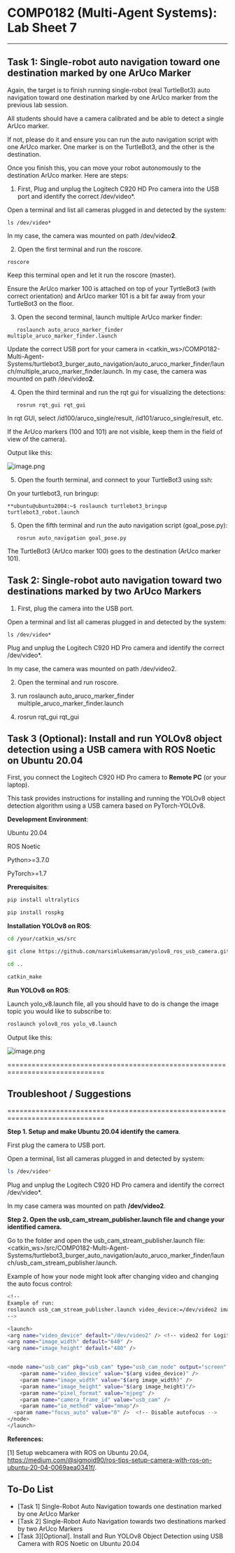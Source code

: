 # COMP0182 (Multi-Agent Systems): Lab Sheet 7

----------------------------------------------------------------------------------------------------------------------------------------------------------------------------------------------------------------------------

## Task 1: Single-robot auto navigation toward one destination marked by one ArUco Marker

Again, the target is to finish running single-robot (real TurtleBot3) auto navigation toward one destination marked by one ArUco marker from the previous lab session. 

All students should have a camera calibrated and be able to detect a single ArUco marker. 

If not, please do it and ensure you can run the auto navigation script with one ArUco marker. One marker is on the TurtleBot3, and the other is the destination.

Once you finish this, you can move your robot autonomously to the destination ArUco marker. Here are steps:

1. First, Plug and unplug the Logitech C920 HD Pro camera into the USB port and identify the correct /dev/video*.

Open a terminal and list all cameras plugged in and detected by the system:

```
ls /dev/video*
```

In my case, the camera was mounted on path /dev/video**2**.

2. Open the first terminal and run the roscore.

```
roscore
```

Keep this terminal open and let it run the roscore (master).

Ensure the ArUco marker 100 is attached on top of your TyrtleBot3 (with correct orientation) and ArUco marker 101 is a bit far away from your TurtleBot3 on the floor. 

3. Open the second terminal, launch multiple ArUco marker finder:

```
   roslaunch auto_aruco_marker_finder multiple_aruco_marker_finder.launch
```

Update the correct USB port for your camera in <catkin_ws>/COMP0182-Multi-Agent-Systems/turtlebot3_burger_auto_navigation/auto_aruco_marker_finder/launch/multiple_aruco_marker_finder.launch. In my case, the camera was mounted on path /dev/video**2**. 

4. Open the third terminal and run the rqt gui for visualizing the detections:

```
   rosrun rqt_gui rqt_gui
```

In rqt GUI, select /id100/aruco_single/result, /id101/aruco_single/result, etc.

If the ArUco markers (100 and 101) are not visible, keep them in the field of view of the camera).

Output like this:

![image.png](imgs/SingleArucoMarker.png)

5. Open the fourth terminal, and connect to your TurtleBot3 using ssh:
   
On your turtlebot3, run bringup:

```
**ubuntu@ubuntu2004:~$ roslaunch turtlebot3_bringup turtlebot3_robot.launch
```

5. Open the fifth terminal and run the auto navigation script (goal_pose.py):

```
   rosrun auto_navigation goal_pose.py
```

The TurtleBot3 (ArUco marker 100) goes to the destination (ArUco marker 101).

## Task 2: Single-robot auto navigation toward two destinations marked by two ArUco Markers

1. First, plug the camera into the USB port.

Open a terminal and list all cameras plugged in and detected by the system:

```
ls /dev/video*
```

Plug and unplug the Logitech C920 HD Pro camera and identify the correct /dev/video*.

In my case, the camera was mounted on path /dev/video2.

2. Open the terminal and run roscore.

3. run roslaunch auto_aruco_marker_finder multiple_aruco_marker_finder.launch

4. rosrun rqt_gui rqt_gui

## Task 3 (Optional): Install and run YOLOv8 object detection using a USB camera with ROS Noetic on Ubuntu 20.04

First, you connect the Logitech C920 HD Pro camera to **Remote PC** (or your laptop). 

This task provides instructions for installing and running the YOLOv8 object detection algorithm using a USB camera based on PyTorch-YOLOv8. 

**Development Environment**:

Ubuntu 20.04

ROS Noetic

Python>=3.7.0

PyTorch>=1.7

**Prerequisites**:

```bash
pip install ultralytics

pip install rospkg
```

**Installation YOLOv8 on ROS**:

```bash
cd /your/catkin_ws/src

git clone https://github.com/narsimlukemsaram/yolov8_ros_usb_camera.git

cd ..

catkin_make
```

**Run YOLOv8 on ROS**:

Launch yolo_v8.launch file, all you should have to do is change the image topic you would like to subscribe to:

```bash
roslaunch yolov8_ros yolo_v8.launch
```

Output like this:

![image.png](imgs/YOLOObjectDetection.png)

==============================================================================

## Troubleshoot / Suggestions

==============================================================================

**Step 1. Setup and make Ubuntu 20.04 identify the camera**.

First plug the camera to USB port.

Open a terminal, list all cameras plugged in and detected by system:

```bash
ls /dev/video*
```

Plug and unplug the Logitech C920 HD Pro camera and identify the correct /dev/video*.

In my case camera was mounted on path **/dev/video2**.

**Step 2. Open the usb_cam_stream_publisher.launch file and change your identified camera.**

Go to the folder and open the usb_cam_stream_publisher.launch file: <catkin_ws>/src/COMP0182-Multi-Agent-Systems/turtlebot3_burger_auto_navigation/auto_aruco_marker_finder/launch/usb_cam_stream_publisher.launch. 

Example of how your node might look after changing video and changing the auto focus control:

```bash
<!--
Example of run:
roslaunch usb_cam_stream_publisher.launch video_device:=/dev/video2 image_width:=640 image_height:=480
-->

<launch>
<arg name="video_device" default="/dev/video2" /> <!-- video2 for Logitech C920 HD Pro Camera  -->
<arg name="image_width" default="640" />
<arg name="image_height" default="480" />


<node name="usb_cam" pkg="usb_cam" type="usb_cam_node" output="screen" >
	<param name="video_device" value="$(arg video_device)" />
	<param name="image_width" value="$(arg image_width)" />
	<param name="image_height" value="$(arg image_height)"/>
	<param name="pixel_format" value="mjpeg" />
	<param name="camera_frame_id" value="usb_cam" />
	<param name="io_method" value="mmap"/>
  <param name="focus_auto" value="0" />  <!-- Disable autofocus -->
</node>
</launch>
```

**References:**

[1] Setup webcamera with ROS on Ubuntu 20.04, https://medium.com/@sigmoid90/ros-tips-setup-camera-with-ros-on-ubuntu-20-04-0069aea0341f/.

## To-Do List

- [Task 1] Single-Robot Auto Navigation towards one destination marked by one ArUco Marker
- [Task 2] Single-Robot Auto Navigation towards two destinations marked by two ArUco Markers
- [Task 3][Optional]. Install and Run YOLOv8 Object Detection using USB Camera with ROS Noetic on Ubuntu 20.04
